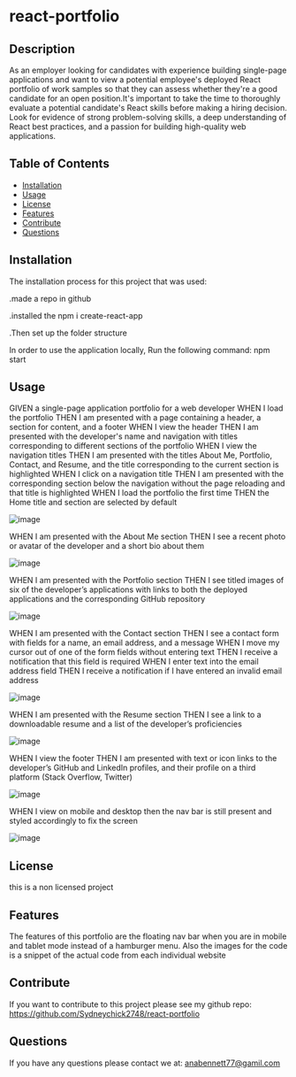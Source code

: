 # react-portfolio

## Description

As an employer looking for candidates with experience building single-page applications and want to view a potential employee's deployed React portfolio of work samples
so that they can assess whether they're a good candidate for an open position.It's important to take the time to thoroughly evaluate a potential candidate's React skills before making a hiring decision. Look for evidence of strong problem-solving skills, a deep understanding of React best practices, and a passion for building high-quality web applications. 





## Table of Contents 

- [Installation](#installation)
- [Usage](#usage)
- [License](#license)
- [Features](#features)
- [Contribute](#Contribute)
- [Questions](#Questions)





## Installation
 
 The installation process for this project that was used:

 .made a repo in github

 .installed the npm i create-react-app

 .Then set up the folder structure 

 In order to use the application locally, Run the following command:
 npm start 
 


 



## Usage
GIVEN a single-page application portfolio for a web developer
WHEN I load the portfolio
THEN I am presented with a page containing a header, a section for content, and a footer
WHEN I view the header
THEN I am presented with the developer's name and navigation with titles corresponding to different sections of the portfolio
WHEN I view the navigation titles
THEN I am presented with the titles About Me, Portfolio, Contact, and Resume, and the title corresponding to the current section is highlighted
WHEN I click on a navigation title
THEN I am presented with the corresponding section below the navigation without the page reloading and that title is highlighted
WHEN I load the portfolio the first time
THEN the Home title and section are selected by default

![image](https://user-images.githubusercontent.com/87034052/222059283-8bf65144-7159-41bf-8ce1-f06c544b9828.png)



WHEN I am presented with the About Me section
THEN I see a recent photo or avatar of the developer and a short bio about them

![image](https://user-images.githubusercontent.com/87034052/222229089-7cd8c60d-3d3a-4e09-ad71-5cf8f691b8a4.png)




WHEN I am presented with the Portfolio section
THEN I see titled images of six of the developer’s applications with links to both the deployed applications and the corresponding GitHub repository

![image](https://user-images.githubusercontent.com/87034052/222059444-c5c11fd1-6296-41f1-ac2a-dc5a5b428775.png)

WHEN I am presented with the Contact section
THEN I see a contact form with fields for a name, an email address, and a message
WHEN I move my cursor out of one of the form fields without entering text
THEN I receive a notification that this field is required
WHEN I enter text into the email address field
THEN I receive a notification if I have entered an invalid email address

![image](https://user-images.githubusercontent.com/87034052/222230140-e83f1b97-3ce0-4eb9-b0ad-abd058988e8d.png)



WHEN I am presented with the Resume section
THEN I see a link to a downloadable resume and a list of the developer’s proficiencies

![image](https://user-images.githubusercontent.com/87034052/222059575-788976be-d0e6-45b5-a4aa-5fdb346cfc0a.png)


WHEN I view the footer
THEN I am presented with text or icon links to the developer’s GitHub and LinkedIn profiles, and their profile on a third platform (Stack Overflow, Twitter) 

![image](https://user-images.githubusercontent.com/87034052/222059636-0084b829-c914-42fc-b1b5-09a3f611febf.png)

WHEN I view on mobile and desktop then the nav bar is still present and styled accordingly to fix the screen

![image](https://user-images.githubusercontent.com/87034052/222059686-56564865-01cc-4658-bcb8-9b9350cd6d94.png)




## License
this is a non licensed project 


## Features
The features of this portfolio are the floating nav bar when you are in mobile and tablet mode instead of a hamburger menu. Also the images for the code is a snippet of the actual code from each individual website  

## Contribute
If you want to contribute to this project please see my github repo: https://github.com/Sydneychick2748/react-portfolio

## Questions
If you have any questions please contact we at: anabennett77@gamil.com
